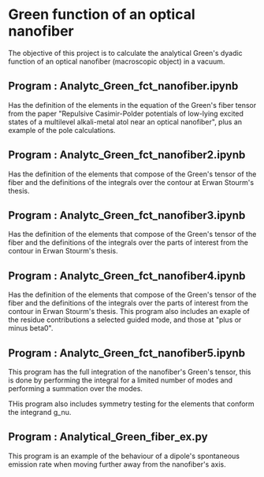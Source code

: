 # Green function of an optical nanofiber

The objective of this project is to calculate the analytical Green's dyadic function of an optical nanofiber (macroscopic object) in a vacuum.

## Program : Analytc_Green_fct_nanofiber.ipynb
Has the definition of the elements in the equation of the Green's fiber tensor from the paper "Repulsive Casimir-Polder potentials of low-lying excited states of a multilevel alkali-metal atol near an optical nanofiber", plus an example of the pole calculations.

## Program : Analytc_Green_fct_nanofiber2.ipynb
Has the definition of the elements that compose of the Green's tensor of the fiber and the definitions of the integrals over the contour at Erwan Stourm's thesis.

## Program : Analytc_Green_fct_nanofiber3.ipynb
Has the definition of the elements that compose of the Green's tensor of the fiber and the definitions of the integrals over the parts of interest from the contour in Erwan Stourm's thesis.


## Program : Analytc_Green_fct_nanofiber4.ipynb
Has the definition of the elements that compose of the Green's tensor of the fiber and the definitions of the integrals over the parts of interest from the contour in Erwan Stourm's thesis. This program also includes an exaple of the residue contributions a selected guided mode, and those at "plus or minus beta0".

## Program : Analytc_Green_fct_nanofiber5.ipynb
This program has the full integration of the nanofiber's Green's tensor, this is done by performing the integral for a limited number of modes and performing a summation over the modes.

THis program also includes symmetry testing for the elements that conform the integrand g_nu.

## Program : Analytical_Green_fiber_ex.py
This program is an example of the behaviour of a dipole's spontaneous emission rate when moving further away from the nanofiber's axis.
